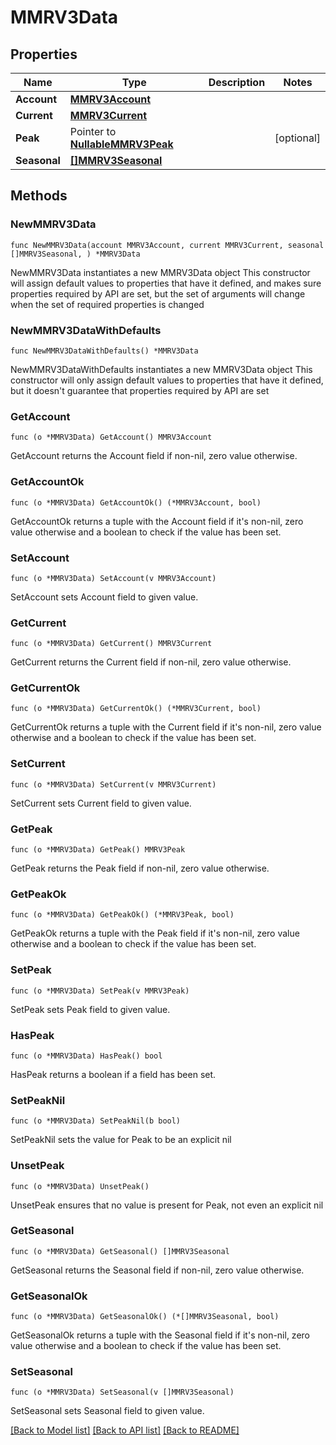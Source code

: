 # MMRV3Data

## Properties

Name | Type | Description | Notes
------------ | ------------- | ------------- | -------------
**Account** | [**MMRV3Account**](MMRV3Account.md) |  | 
**Current** | [**MMRV3Current**](MMRV3Current.md) |  | 
**Peak** | Pointer to [**NullableMMRV3Peak**](MMRV3Peak.md) |  | [optional] 
**Seasonal** | [**[]MMRV3Seasonal**](MMRV3Seasonal.md) |  | 

## Methods

### NewMMRV3Data

`func NewMMRV3Data(account MMRV3Account, current MMRV3Current, seasonal []MMRV3Seasonal, ) *MMRV3Data`

NewMMRV3Data instantiates a new MMRV3Data object
This constructor will assign default values to properties that have it defined,
and makes sure properties required by API are set, but the set of arguments
will change when the set of required properties is changed

### NewMMRV3DataWithDefaults

`func NewMMRV3DataWithDefaults() *MMRV3Data`

NewMMRV3DataWithDefaults instantiates a new MMRV3Data object
This constructor will only assign default values to properties that have it defined,
but it doesn't guarantee that properties required by API are set

### GetAccount

`func (o *MMRV3Data) GetAccount() MMRV3Account`

GetAccount returns the Account field if non-nil, zero value otherwise.

### GetAccountOk

`func (o *MMRV3Data) GetAccountOk() (*MMRV3Account, bool)`

GetAccountOk returns a tuple with the Account field if it's non-nil, zero value otherwise
and a boolean to check if the value has been set.

### SetAccount

`func (o *MMRV3Data) SetAccount(v MMRV3Account)`

SetAccount sets Account field to given value.


### GetCurrent

`func (o *MMRV3Data) GetCurrent() MMRV3Current`

GetCurrent returns the Current field if non-nil, zero value otherwise.

### GetCurrentOk

`func (o *MMRV3Data) GetCurrentOk() (*MMRV3Current, bool)`

GetCurrentOk returns a tuple with the Current field if it's non-nil, zero value otherwise
and a boolean to check if the value has been set.

### SetCurrent

`func (o *MMRV3Data) SetCurrent(v MMRV3Current)`

SetCurrent sets Current field to given value.


### GetPeak

`func (o *MMRV3Data) GetPeak() MMRV3Peak`

GetPeak returns the Peak field if non-nil, zero value otherwise.

### GetPeakOk

`func (o *MMRV3Data) GetPeakOk() (*MMRV3Peak, bool)`

GetPeakOk returns a tuple with the Peak field if it's non-nil, zero value otherwise
and a boolean to check if the value has been set.

### SetPeak

`func (o *MMRV3Data) SetPeak(v MMRV3Peak)`

SetPeak sets Peak field to given value.

### HasPeak

`func (o *MMRV3Data) HasPeak() bool`

HasPeak returns a boolean if a field has been set.

### SetPeakNil

`func (o *MMRV3Data) SetPeakNil(b bool)`

 SetPeakNil sets the value for Peak to be an explicit nil

### UnsetPeak
`func (o *MMRV3Data) UnsetPeak()`

UnsetPeak ensures that no value is present for Peak, not even an explicit nil
### GetSeasonal

`func (o *MMRV3Data) GetSeasonal() []MMRV3Seasonal`

GetSeasonal returns the Seasonal field if non-nil, zero value otherwise.

### GetSeasonalOk

`func (o *MMRV3Data) GetSeasonalOk() (*[]MMRV3Seasonal, bool)`

GetSeasonalOk returns a tuple with the Seasonal field if it's non-nil, zero value otherwise
and a boolean to check if the value has been set.

### SetSeasonal

`func (o *MMRV3Data) SetSeasonal(v []MMRV3Seasonal)`

SetSeasonal sets Seasonal field to given value.



[[Back to Model list]](../README.md#documentation-for-models) [[Back to API list]](../README.md#documentation-for-api-endpoints) [[Back to README]](../README.md)


